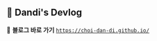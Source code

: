 ## 👻 Dandi's Devlog

📎 **블로그 바로 가기**
[`https://choi-dan-di.github.io/`](https://choi-dan-di.github.io/)
